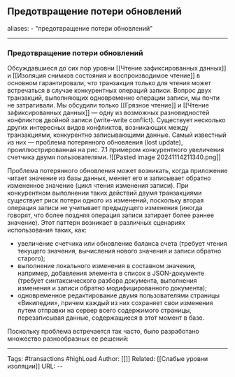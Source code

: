 ## Предотвращение потери обновлений
aliases: 
	- "предотвращение потери обновлений"

---

### Предотвращение потери обновлений

Обсуждавшиеся до сих пор уровни [[Чтение зафиксированных данных]]  и [[Изоляция снимков состояния и воспроизводимое чтение]] в основном гарантировали, что транзакция только для чтения может встречаться в случае конкурентных операций записи. Вопрос двух транзакций, выполняющих одновременно операции записи, мы почти не затрагивали. Мы обсудили только  [[Грязное чтение]] и  [[Чтение зафиксированных данных]] — одну из возможных разновидностей конфликтов двойной записи (write-write conflict). Существует несколько других интересных видов конфликтов, возникающих между транзакциями, конкурентно записывающими данные. Самый известный из них — проблема потерянного обновления (lost update), проиллюстрированная на рис. 7.1 примером конкурентного увеличения счетчика двумя пользователями.
![[Pasted image 20241114211340.png]]

Проблема потерянного обновления может возникать, когда приложение читает значение из базы данных, меняет его и записывает обратно измененное значение (цикл чтения изменения записи). При конкурентном выполнении таких действий двумя транзакциями существует риск потери одного из изменений, поскольку вторая операция записи не учитывает предыдущего изменения (иногда говорят, что более поздняя операция записи затирает более раннее значение). Этот паттерн возникает в различных сценариях использования таких, как:
- увеличение счетчика или обновление баланса счета (требует чтения текущего значения, вычисления нового значения и записи обратно старого);
- выполнение локального изменения в составном значении, например, добавления элемента в список в JSON-документе (требует синтаксического разбора документа, выполнения изменения и записи обратно модифицированного документа);
- одновременное редактирование двумя пользователями страницы «Википедии», причем каждый из них сохраняет свои изменения путем отправки на сервер всего содержимого страницы, перезаписывая данные, содержащиеся в этот момент в базе.

Поскольку проблема встречается так часто, было разработано множество разнообразных ее решений:



---
Tags: #transactions #highLoad
Author: [[]]
Related: [[Слабые уровни изоляции]]
URL: -- 